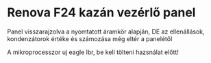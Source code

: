 # Renova F24 kazán vezérlő panel

Panel visszarajzolva a nyomtatott áramkör alapján, DE
az ellenállások, kondenzátorok értéke és számozása még eltér a panelétől

A mikroprocesszor uj eagle lbr, be kell tölteni hazsnálat előtt!

